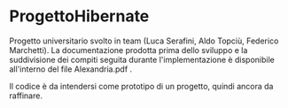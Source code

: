 # ProgettoHibernate

Progetto universitario svolto in team (Luca Serafini, Aldo Topciù, Federico Marchetti). La documentazione prodotta prima dello sviluppo e la suddivisione dei compiti seguita durante l'implementazione è disponibile all'interno del file Alexandria.pdf .

Il codice è da intendersi come prototipo di un progetto, quindi ancora da raffinare. 
